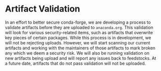 # Artifact Validation

In an effort to better secure conda-forge, we are developing a process
to validate artifacts before they are uploaded to `anaconda.org`. This
validation will look for various security-related items, such as
artifacts that overwrite key pieces of certain packages. While this
process is in development, we will not be rejecting uploads. However, we
will start scanning our current artifacts and working with the
maintainers of those artifacts to mark broken any which we deem a
security risk. We will also be running validation on new artifacts being
upload and will report any issues back to feedstocks. At a future date,
artifacts that do not pass validation will not be uploaded.
